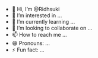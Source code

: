 - 👋 Hi, I’m @Ridhsuki
- 👀 I’m interested in ...
- 🌱 I’m currently learning ...
- 💞️ I’m looking to collaborate on ...
- 📫 How to reach me ...
- 😄 Pronouns: ...
- ⚡ Fun fact: ...

<!---
Ridhsuki/Ridhsuki is a ✨ special ✨ repository because its `README.md` (this file) appears on your GitHub profile.
You can click the Preview link to take a look at your changes.
--->
